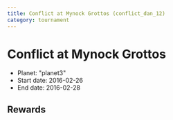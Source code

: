 ```yaml
---
title: Conflict at Mynock Grottos (conflict_dan_12)
category: tournament
---
```

# Conflict at Mynock Grottos

  * Planet: "planet3"
  * Start date: 2016-02-26
  * End date: 2016-02-28

## Rewards

